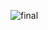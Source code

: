 ![final](https://github.com/Nirob-0812/Object_Detection_Yolo/assets/75689692/c28b712b-e4c8-4009-9604-a8e1820e9fc0)

